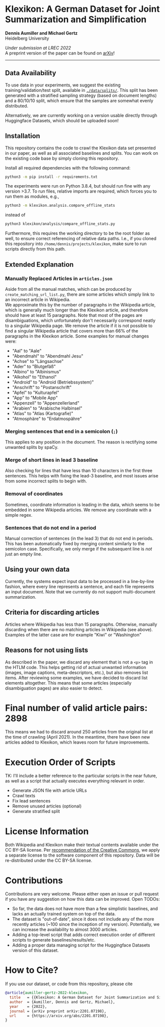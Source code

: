 # Klexikon: A German Dataset for Joint Summarization and Simplification
**Dennis Aumiller and Michael Gertz**  
Heidelberg University  

*Under submission at LREC 2022*  
A preprint version of the paper can be found on [arXiv](https://arxiv.org/abs/2201.07198)!

-------------------------------------------------------------------------------------------
## Data Availability
To use data in your experiments, we suggest the existing training/validation/test split, available in [`./data/splits/`](./data/splits).
This split has been generated with a stratified sampling strategy (based on document lengths) and a 80/10/10 split, which ensure that the samples are somewhat evenly distributed.

Alternatively, we are currently working on a version usable directly through Huggingface Datasets, which should be uploaded soon!


## Installation

This repository contains the code to crawl the Klexikon data set presented in our paper,
as well as all associated baselines and splits.
You can work on the existing code base by simply cloning this repository.

Install all required dependencies with the following command:
```bash
python3 -m pip install -r requirements.txt
```
The experiments were run on Python 3.8.4, but should run fine with any version >3.7.
To run files, relative imports are required, which forces you to run them as modules, e.g.,

```bash
python3 -m klexikon.analysis.compare_offline_stats
```
instead of
```bash
python3 klexikon/analysis/compare_offline_stats.py
```
Furthermore, this requires the working directory to be the root folder as well,
to ensure correct referencing of relative data paths.
I.e., if you cloned this repository into `/home/dennis/projects/klexikon`,
make sure to run scripts directly from this path.

## Extended Explanation
### Manually Replaced Articles in `articles.json`
Aside from all the manual matches, which can be produced by `create_matching_url_list.py`,
there are some articles which simply link to an incorrect article in Wikipedia.  
We approximate this by the number of paragraphs in the Wikipedia article, 
which is generally much longer than the Klexikon article, and therefore should have at least 15 paragraphs.
Note that most of the pages are disambiguations, which unfortunately don't necessarily
correspond neatly to a singular Wikipedia page. We remove the article if it is not possible to find a singular Wikipedia article
that covers more than 66% of the paragraphs in the Klexikon article.
Some examples for manual changes were:

* "Aal" to "Aale"
* "Abendmahl" to "Abendmahl Jesu"
* "Achse" to "Längsachse"
* "Ader" to "Blutgefäß"
* "Albino" to "Albinismus"
* "Alkohol" to "Ethanol"
* "Android" to "Android (Betriebssystem)"
* "Anschrift" to "Postanschrift"
* "Apfel" to "Kulturapfel"
* "App" to "Mobile App"
* "Appenzell" to "Appenzellerland"
* "Arabien" to "Arabische Halbinsel"
* "Atlas" to "Atlas (Kartografie)"
* "Atmosphäre" to "Erdatmospähre"


### Merging sentences that end in a semicolon (`;`)
This applies to any position in the document. The reason is rectifying some unwanted splits by spaCy.

### Merge of short lines in lead 3 baseline
Also checking for lines that have less than 10 characters in the first three sentences.
This helps with fixing the lead-3 baseline, and most issues arise from some incorrect splits to begin with.

### Removal of coordinates
Sometimes, coordinate information is leading in the data, which seems to be embedded in some Wikipedia articles.
We remove any coordinate with a simple regex.

### Sentences that do not end in a period
Manual correction of sentences (in the lead 3) that do not end in periods.
This has been automatically fixed by merging content similarly to the semicolon case.
Specifically, we only merge if the subsequent line is *not* just an empty line.

## Using your own data
Currently, the systems expect input data to be processed in a line-by-line fashion,
where every line represents a sentence, and each file represents an input document.
Note that we currently do not support multi-document summarization.

## Criteria for discarding articles
Articles where Wikipedia has less than 15 paragraphs.
Otherwise, manually discarding when there are no matching articles in Wikipedia (see above).
Examples of the latter case are for example "Kiwi" or "Washington"

## Reasons for not using lists
As described in the paper, we discard any element that is not a `<p>` tag in the HTLM code.
This helps getting rid of actual unwanted information (images, image captions, meta-descriptors, etc.),
but also removes list items. After reviewing some examples, we have decided to discard list elements altogether.
This means that some articles (especially disambiguation pages) are also easier to detect.

# Final number of valid article pairs: 2898
This means we had to discard around 250 articles from the original list at the time of crawling (April 2021).
In the meantime, there have been new articles added to Klexikon, which leaves room for future improvements.

# Execution Order of Scripts
TK: I'll include a better reference to the particular scripts in the near future, as well as a script that actually executes everything relevant in order.

* Generate JSON file with article URLs
* Crawl texts
* Fix lead sentences
* Remove unused articles (optional)
* Generate stratified split

# License Information
Both Wikipedia and Klexikon make their textual contents available under the CC BY-SA license.
Per [recommendation of the Creative Commons](https://creativecommons.org/faq/#can-i-apply-a-creative-commons-license-to-software), we apply a separate license to the software component of this repository.
Data will be re-distributed under the CC BY-SA license.

# Contributions
Contributions are very welcome. Please either open an issue or pull request if you have any suggestion on how this data can be improved.
Open TODOs:

* So far, the data does not have more than a few simplistic baselines, and lacks an actually trained system on top of the data.
* The dataset is "out-of-date", since it does not include any of the more recently articles (~100 since the inception of my version). Potentially, we can increase the availability to almost 3000 articles.
* Adding a top-level script that adds correct execution order of different scripts to generate baselines/results/etc.
* Adding a proper data managing script for the Huggingface Datasets version of this dataset.

# How to Cite?
If you use our dataset, or code from this repository, please cite
```bibtex
@article{aumiller-gertz-2022-klexikon,
  title   = {{Klexikon: A German Dataset for Joint Summarization and Simplification}}
  author  = {Aumiller, Dennis and Gertz, Michael}, 
  year    = {2022},
  journal = {arXiv preprint arXiv:2201.07198},
  url     = {https://arxiv.org/abs/2201.07198},
}
```
